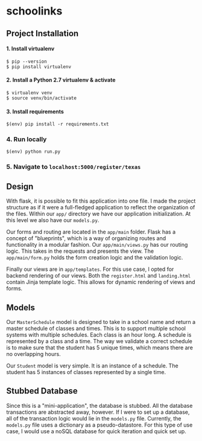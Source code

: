 # schoolinks

## Project Installation
#### 1. Install virtualenv

```
$ pip --version
$ pip install virtualenv
```
#### 2. Install a Python 2.7 virtualenv & activate

```
$ virtualenv venv
$ source venv/bin/activate
```

#### 3. Install requirements

```
$(env) pip install -r requirements.txt
```

### 4. Run locally

```
$(env) python run.py
```
### 5. Navigate to `localhost:5000/register/texas`

## Design 

With flask, it is possible to fit this application into one file. I made the project structure as if it were a full-fledged application to reflect the organization of the files. Within our `app/` directory we have our application initialization. At this level we also have our `models.py`. 

Our forms and routing are located in the `app/main` folder. Flask has a concept of "blueprints", which is a way of organizing routes and functionality in a modular fashion. Our `app/main/views.py` has our routing logic. This takes in the requests and presents the view. The `app/main/form.py` holds the form creation logic and the validation logic.

Finally our views are in `app/templates`. For this use case, I opted for backend rendering of our views. Both the `register.html` and `landing.html` contain Jinja template logic. This allows for dynamic rendering of views and forms. 

## Models

Our `MasterSchedule` model is designed to take in a school name and return a master schedule of classes and times. This is to support multiple school systems with multiple schedules. Each class is an hour long. A schedule is represented by a class and a time. The way we validate a correct schedule is to make sure that the student has 5 unique times, which means there are no overlapping hours.

Our `Student` model is very simple. It is an instance of a schedule. The student has 5 instances of classes represented by a single time.

## Stubbed Database
Since this is a "mini-application", the database is stubbed. All the database transactions are abstracted away, however. If I were to set up a database, all of the transaction logic would lie in the `models.py` file. Currently, the `models.py` file uses a dictionary as a pseudo-datastore. For this type of use case, I would use a noSQL database for quick iteration and quick set up. 
